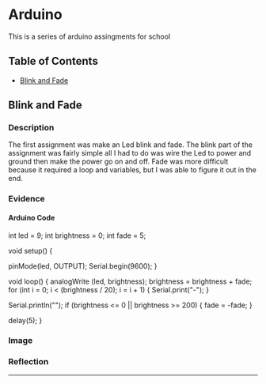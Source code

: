 # Arduino
This is a series of arduino assingments for school
## Table of Contents
* [Blink and Fade](#BlinkandFade)

## Blink and Fade 

### Description

The first assignment was make an Led blink and fade. The blink part of the assignment was fairly simple all I had to do was wire the Led to power and ground then make the power go on and off. Fade was more difficult because it required a loop and variables, but I was able to figure it out in the end. 

### Evidence

#### Arduino Code

int led = 9;
int brightness = 0;
int fade = 5;

void setup() {

  pinMode(led, OUTPUT);
  Serial.begin(9600);
}

void loop() {
  analogWrite
  (led, brightness);
  brightness = brightness + fade;
  for (int i = 0; i < (brightness / 20); i = i + 1) {
  Serial.print("-");
  }
 
 Serial.println("");
 if (brightness <= 0 || brightness >= 200) {
 fade = -fade;
 }
 
 delay(5);
}

### Image

### Reflection


---
